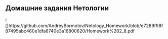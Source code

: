 <h2><strong>Домашние задания Нетологии</strong></h2>
![]https://github.com/AndreyBormotov/Netology_Homework/blob/e7289f98f87495abc460e1dfa6740e3a16800620/Homework%202_8.pdf
